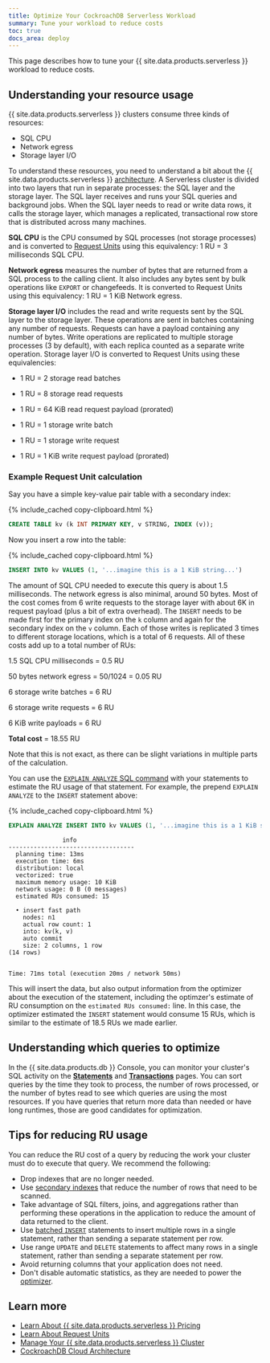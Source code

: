 ```yaml
---
title: Optimize Your CockroachDB Serverless Workload
summary: Tune your workload to reduce costs
toc: true
docs_area: deploy
---
```


This page describes how to tune your {{ site.data.products.serverless }} workload to reduce costs.

## Understanding your resource usage

{{ site.data.products.serverless }} clusters consume three kinds of resources:

- SQL CPU
- Network egress
- Storage layer I/O

To understand these resources, you need to understand a bit about the {{ site.data.products.serverless }} [architecture](architecture.html). A Serverless cluster is divided into two layers that run in separate processes: the SQL layer and the storage layer. The SQL layer receives and runs your SQL queries and background jobs. When the SQL layer needs to read or write data rows, it calls the storage layer, which manages a replicated, transactional row store that is distributed across many machines.

**SQL CPU** is the CPU consumed by SQL processes (not storage processes) and is converted to [Request Units](learn-about-request-units.html) using this equivalency: 1 RU = 3 milliseconds SQL CPU.

**Network egress** measures the number of bytes that are returned from a SQL process to the calling client. It also includes any bytes sent by bulk operations like `EXPORT` or changefeeds. It is converted to Request Units using this equivalency: 1 RU = 1 KiB Network egress.

**Storage layer I/O** includes the read and write requests sent by the SQL layer to the storage layer. These operations are sent in batches containing any number of requests. Requests can have a payload containing any number of bytes. Write operations are replicated to multiple storage processes (3 by default), with each replica counted as a separate write operation. Storage layer I/O is converted to Request Units using these equivalencies:

  - 1 RU = 2 storage read batches
  - 1 RU = 8 storage read requests
  - 1 RU = 64 KiB read request payload (prorated)

  - 1 RU = 1 storage write batch
  - 1 RU = 1 storage write request
  - 1 RU = 1 KiB write request payload (prorated)

### Example Request Unit calculation

Say you have a simple key-value pair table with a secondary index:

{% include_cached copy-clipboard.html %}
~~~ sql
CREATE TABLE kv (k INT PRIMARY KEY, v STRING, INDEX (v));
~~~

Now you insert a row into the table:

{% include_cached copy-clipboard.html %}
~~~ sql
INSERT INTO kv VALUES (1, '...imagine this is a 1 KiB string...')
~~~

The amount of SQL CPU needed to execute this query is about 1.5 milliseconds. The network egress is also minimal, around 50 bytes. Most of the cost comes from 6 write requests to the storage layer with about 6K in request payload (plus a bit of extra overhead). The `INSERT` needs to be made first for the primary index on the `k` column and again for the secondary index on the `v` column. Each of those writes is replicated 3 times to different storage locations, which is a total of 6 requests. All of these costs add up to a total number of RUs:

1.5 SQL CPU milliseconds = 0.5 RU

50 bytes network egress = 50/1024 = 0.05 RU

6 storage write batches = 6 RU

6 storage write requests = 6 RU

6 KiB write payloads = 6 RU

**Total cost** = 18.55 RU

Note that this is not exact, as there can be slight variations in multiple parts of the calculation.

You can use the [`EXPLAIN ANALYZE` SQL command](../{{site.versions["stable"]}}/explain-analyze.html) with your statements to estimate the RU usage of that statement. For example, the prepend `EXPLAIN ANALYZE` to the `INSERT` statement above:

{% include_cached copy-clipboard.html %}
~~~ sql
EXPLAIN ANALYZE INSERT INTO kv VALUES (1, '...imagine this is a 1 KiB string...');
~~~

~~~
               info
-----------------------------------
  planning time: 13ms
  execution time: 6ms
  distribution: local
  vectorized: true
  maximum memory usage: 10 KiB
  network usage: 0 B (0 messages)
  estimated RUs consumed: 15

  • insert fast path
    nodes: n1
    actual row count: 1
    into: kv(k, v)
    auto commit
    size: 2 columns, 1 row
(14 rows)


Time: 71ms total (execution 20ms / network 50ms)
~~~

This will insert the data, but also output information from the optimizer about the execution of the statement, including the optimzer's estimate of RU consumption on the `estimated RUs consumed:` line. In this case, the optimizer estimated the `INSERT` statement would consume 15 RUs, which is similar to the estimate of 18.5 RUs we made earlier.

## Understanding which queries to optimize

In the {{ site.data.products.db }} Console, you can monitor your cluster's SQL activity on the [**Statements**](statements-page.html) and [**Transactions**](transactions-page.html) pages. You can sort queries by the time they took to process, the number of rows processed, or the number of bytes read to see which queries are using the most resources. If you have queries that return more data than needed or have long runtimes, those are good candidates for optimization.

## Tips for reducing RU usage

You can reduce the RU cost of a query by reducing the work your cluster must do to execute that query. We recommend the following:

- Drop indexes that are no longer needed.
- Use [secondary indexes](../{{site.current_cloud_version}}/schema-design-indexes.html) that reduce the number of rows that need to be scanned.
- Take advantage of SQL filters, joins, and aggregations rather than performing these operations in the application to reduce the amount of data returned to the client.
- Use [batched `INSERT`](../{{site.current_cloud_version}}/insert.html#bulk-inserts) statements to insert multiple rows in a single statement, rather than sending a separate statement per row.
- Use range `UPDATE` and `DELETE` statements to affect many rows in a single statement, rather than sending a separate statement per row.
- Avoid returning columns that your application does not need.
- Don't disable automatic statistics, as they are needed to power the [optimizer](../stable/cost-based-optimizer.html).

## Learn more

- [Learn About {{ site.data.products.serverless }} Pricing](learn-about-pricing.html)
- [Learn About Request Units](learn-about-request-units.html)
- [Manage Your {{ site.data.products.serverless }} Cluster](serverless-cluster-management.html)
- [CockroachDB Cloud Architecture](architecture.html)

